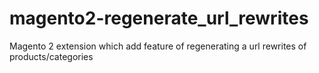 # magento2-regenerate_url_rewrites
Magento 2 extension which add feature of regenerating a url rewrites of products/categories
